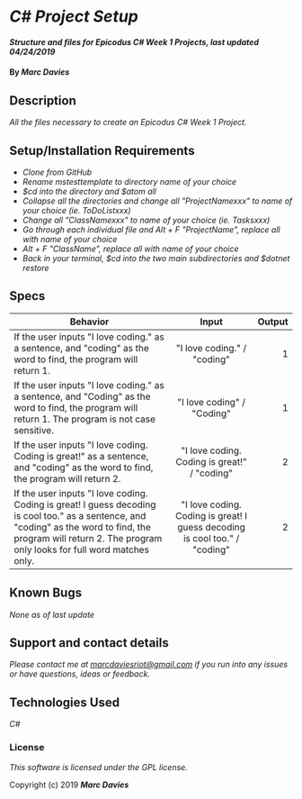 # _C# Project Setup_

#### _Structure and files for Epicodus C# Week 1 Projects, last updated 04/24/2019_

#### By _**Marc Davies**_

## Description

_All the files necessary to create an Epicodus C# Week 1 Project._

## Setup/Installation Requirements

* _Clone from GitHub_
* _Rename mstesttemplate to directory name of your choice_
* _$cd into the directory and $atom all_
* _Collapse all the directories and change all "ProjectNamexxx" to name of your choice (ie. ToDoListxxx)_
* _Change all "ClassNamexxx" to name of your choice (ie. Tasksxxx)_
* _Go through each individual file and Alt + F "ProjectName", replace all with name of your choice_
* _Alt + F "ClassName", replace all with name of your choice_
* _Back in your terminal, $cd into the two main subdirectories and $dotnet restore_

## Specs

| Behavior | Input | Output |
| ------------- |:-------------:| -----:|
| If the user inputs "I love coding." as a sentence, and "coding" as the word to find, the program will return 1. | "I love coding." / "coding" | 1 |
| If the user inputs "I love coding." as a sentence, and "Coding" as the word to find, the program will return 1. The program is not case sensitive. | "I love coding" / "Coding" | 1 |
| If the user inputs "I love coding. Coding is great!" as a sentence, and "coding" as the word to find, the program will return 2. | "I love coding. Coding is great!" / "coding" | 2 |
| If the user inputs "I love coding. Coding is great! I guess decoding is cool too." as a sentence, and "coding" as the word to find, the program will return 2. The program only looks for full word matches only. | "I love coding. Coding is great! I guess decoding is cool too." / "coding" | 2 |

## Known Bugs

_None as of last update_

## Support and contact details

_Please contact me at marcdaviesriot@gmail.com if you run into any issues or have questions, ideas or feedback._

## Technologies Used

_C#_

### License

*This software is licensed under the GPL license.*

Copyright (c) 2019 **_Marc Davies_**
